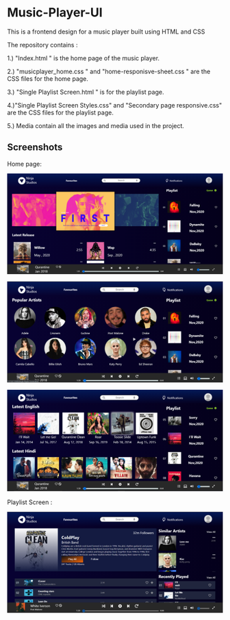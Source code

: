 #  Music-Player-UI



This is a frontend design for a music player built using HTML and CSS 


The repository contains :

1.) "Index.html " is the home page of the music player.

2.) "musicplayer_home.css " and  "home-responisve-sheet.css "  are the CSS files for the home page.

3.) "Single Playlist Screen.html " is for the  playlist page.

4.)"Single Playlist Screen Styles.css" and "Secondary page responsive.css" are the CSS files for the playlist page.

5.) Media contain all the images and media used in the project.







## Screenshots
 Home page: 


![](Screenshots/Screenshot%201.png)


![](Screenshots/Screenshot%202.png)


![](Screenshots/Screenshot%203.png)


Playlist Screen :


![](Screenshots/Screenshot%204.png)




  
